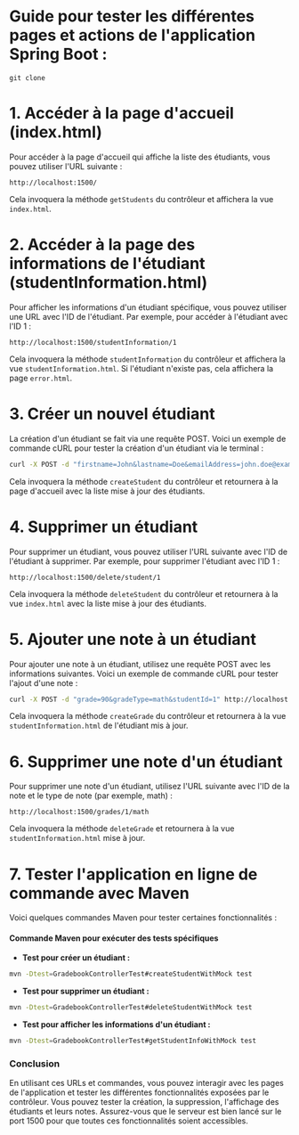 # Guide pour tester les différentes pages et actions de l'application Spring Boot :

```
git clone 
```

# 1. **Accéder à la page d'accueil (index.html)**

Pour accéder à la page d'accueil qui affiche la liste des étudiants, vous pouvez utiliser l'URL suivante :

```
http://localhost:1500/
```

Cela invoquera la méthode `getStudents` du contrôleur et affichera la vue `index.html`.

# 2. **Accéder à la page des informations de l'étudiant (studentInformation.html)**

Pour afficher les informations d'un étudiant spécifique, vous pouvez utiliser une URL avec l'ID de l'étudiant. Par exemple, pour accéder à l'étudiant avec l'ID 1 :

```
http://localhost:1500/studentInformation/1
```

Cela invoquera la méthode `studentInformation` du contrôleur et affichera la vue `studentInformation.html`. Si l'étudiant n'existe pas, cela affichera la page `error.html`.

# 3. **Créer un nouvel étudiant**

La création d'un étudiant se fait via une requête POST. Voici un exemple de commande cURL pour tester la création d'un étudiant via le terminal :

```bash
curl -X POST -d "firstname=John&lastname=Doe&emailAddress=john.doe@example.com" http://localhost:1500/
```

Cela invoquera la méthode `createStudent` du contrôleur et retournera à la page d'accueil avec la liste mise à jour des étudiants.

# 4. **Supprimer un étudiant**

Pour supprimer un étudiant, vous pouvez utiliser l'URL suivante avec l'ID de l'étudiant à supprimer. Par exemple, pour supprimer l'étudiant avec l'ID 1 :

```
http://localhost:1500/delete/student/1
```

Cela invoquera la méthode `deleteStudent` du contrôleur et retournera à la vue `index.html` avec la liste mise à jour des étudiants.

# 5. **Ajouter une note à un étudiant**

Pour ajouter une note à un étudiant, utilisez une requête POST avec les informations suivantes. Voici un exemple de commande cURL pour tester l'ajout d'une note :

```bash
curl -X POST -d "grade=90&gradeType=math&studentId=1" http://localhost:1500/grades
```

Cela invoquera la méthode `createGrade` du contrôleur et retournera à la vue `studentInformation.html` de l'étudiant mis à jour.

# 6. **Supprimer une note d'un étudiant**

Pour supprimer une note d'un étudiant, utilisez l'URL suivante avec l'ID de la note et le type de note (par exemple, math) :

```
http://localhost:1500/grades/1/math
```

Cela invoquera la méthode `deleteGrade` et retournera à la vue `studentInformation.html` mise à jour.

# 7. **Tester l'application en ligne de commande avec Maven**

Voici quelques commandes Maven pour tester certaines fonctionnalités :

#### Commande Maven pour exécuter des tests spécifiques

- **Test pour créer un étudiant :**
```bash
mvn -Dtest=GradebookControllerTest#createStudentWithMock test
```

- **Test pour supprimer un étudiant :**
```bash
mvn -Dtest=GradebookControllerTest#deleteStudentWithMock test
```

- **Test pour afficher les informations d'un étudiant :**
```bash
mvn -Dtest=GradebookControllerTest#getStudentInfoWithMock test
```

### Conclusion

En utilisant ces URLs et commandes, vous pouvez interagir avec les pages de l'application et tester les différentes fonctionnalités exposées par le contrôleur. Vous pouvez tester la création, la suppression, l'affichage des étudiants et leurs notes. Assurez-vous que le serveur est bien lancé sur le port 1500 pour que toutes ces fonctionnalités soient accessibles.

